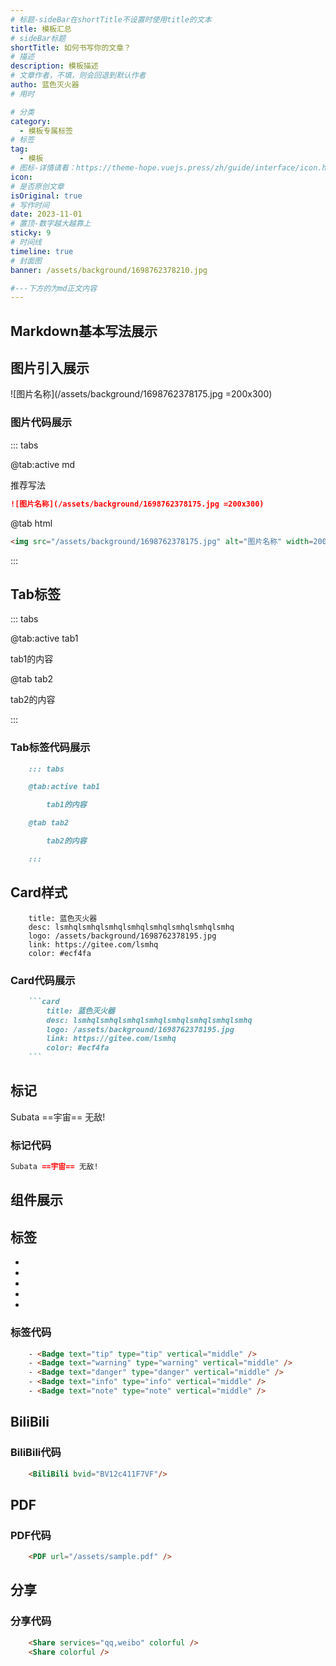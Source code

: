 ```yaml
---
# 标题-sideBar在shortTitle不设置时使用title的文本
title: 模板汇总
# sideBar标题
shortTitle: 如何书写你的文章？
# 描述
description: 模板描述
# 文章作者，不填，则会回退到默认作者
autho: 蓝色灭火器
# 用时

# 分类
category:
  - 模板专属标签
# 标签
tag:
  - 模板
# 图标-详情请看：https://theme-hope.vuejs.press/zh/guide/interface/icon.html
icon: 
# 是否原创文章
isOriginal: true
# 写作时间
date: 2023-11-01
# 置顶-数字越大越靠上
sticky: 9
# 时间线
timeline: true
# 封面图
banner: /assets/background/1698762378210.jpg

#---下方的为md正文内容
---
```


<!-- 一级标题 -->
## Markdown基本写法展示

## 图片引入展示

![图片名称](/assets/background/1698762378175.jpg =200x300)

### 图片代码展示

::: tabs

@tab:active md

<Badge type="tip">推荐写法</Badge>

``` md
![图片名称](/assets/background/1698762378175.jpg =200x300)
```

@tab html

``` html
<img src="/assets/background/1698762378175.jpg" alt="图片名称" width=200 height=300/>
```

:::

## Tab标签

::: tabs

@tab:active tab1

tab1的内容

@tab tab2

tab2的内容

:::

### Tab标签代码展示

``` md
    ::: tabs

    @tab:active tab1

        tab1的内容

    @tab tab2

        tab2的内容

    :::
```

## Card样式

```card
    title: 蓝色灭火器
    desc: lsmhqlsmhqlsmhqlsmhqlsmhqlsmhqlsmhqlsmhq
    logo: /assets/background/1698762378195.jpg
    link: https://gitee.com/lsmhq
    color: #ecf4fa
```

### Card代码展示

```md
    ```card
        title: 蓝色灭火器
        desc: lsmhqlsmhqlsmhqlsmhqlsmhqlsmhqlsmhqlsmhq
        logo: /assets/background/1698762378195.jpg
        link: https://gitee.com/lsmhq
        color: #ecf4fa
    ```
```
## 标记

Subata ==宇宙== 无敌!

### 标记代码

```md
Subata ==宇宙== 无敌!
```
## 组件展示

## 标签

- <Badge text="tip" type="tip" vertical="middle" />
- <Badge text="warning" type="warning" vertical="middle" />
- <Badge text="danger" type="danger" vertical="middle" />
- <Badge text="info" type="info" vertical="middle" />
- <Badge text="note" type="note" vertical="middle" />

### 标签代码

```html
    - <Badge text="tip" type="tip" vertical="middle" />
    - <Badge text="warning" type="warning" vertical="middle" />
    - <Badge text="danger" type="danger" vertical="middle" />
    - <Badge text="info" type="info" vertical="middle" />
    - <Badge text="note" type="note" vertical="middle" />
```

## BiliBili

<BiliBili bvid="BV12c411F7VF" />

### BiliBili代码

```html
    <BiliBili bvid="BV12c411F7VF"/>
```

## PDF

<PDF url="/assets/sample.pdf" />

### PDF代码

```html
    <PDF url="/assets/sample.pdf" />
```

## 分享

<Share services="qq,weibo" colorful />
<Share colorful />

### 分享代码

```html
    <Share services="qq,weibo" colorful />
    <Share colorful />
```
